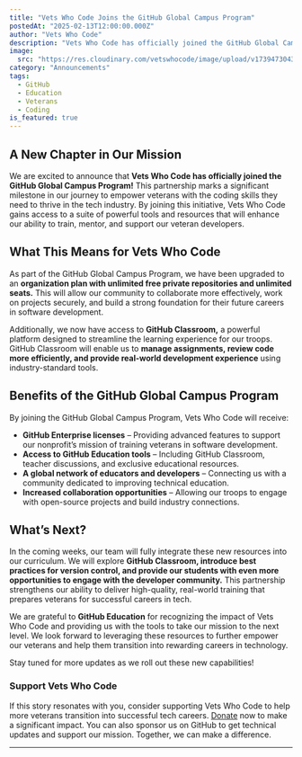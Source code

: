 ```yaml
---
title: "Vets Who Code Joins the GitHub Global Campus Program"
postedAt: "2025-02-13T12:00:00.000Z"
author: "Vets Who Code"
description: "Vets Who Code has officially joined the GitHub Global Campus Program! This partnership provides us with powerful tools and resources to enhance our ability to train, mentor, and support veteran developers."
image: 
  src: "https://res.cloudinary.com/vetswhocode/image/upload/v1739473043/github-education-program_iomxlj.jpg"
category: "Announcements"
tags:
  - GitHub
  - Education
  - Veterans
  - Coding
is_featured: true
---
```


## A New Chapter in Our Mission

We are excited to announce that **Vets Who Code has officially joined the GitHub Global Campus Program!** This partnership marks a significant milestone in our journey to empower veterans with the coding skills they need to thrive in the tech industry. By joining this initiative, Vets Who Code gains access to a suite of powerful tools and resources that will enhance our ability to train, mentor, and support our veteran developers.

## What This Means for Vets Who Code

As part of the GitHub Global Campus Program, we have been upgraded to an **organization plan with unlimited free private repositories and unlimited seats.** This will allow our community to collaborate more effectively, work on projects securely, and build a strong foundation for their future careers in software development.

Additionally, we now have access to **GitHub Classroom,** a powerful platform designed to streamline the learning experience for our troops. GitHub Classroom will enable us to **manage assignments, review code more efficiently, and provide real-world development experience** using industry-standard tools.

## Benefits of the GitHub Global Campus Program

By joining the GitHub Global Campus Program, Vets Who Code will receive:

- **GitHub Enterprise licenses** – Providing advanced features to support our nonprofit’s mission of training veterans in software development.
- **Access to GitHub Education tools** – Including GitHub Classroom, teacher discussions, and exclusive educational resources.
- **A global network of educators and developers** – Connecting us with a community dedicated to improving technical education.
- **Increased collaboration opportunities** – Allowing our troops to engage with open-source projects and build industry connections.

## What’s Next?

In the coming weeks, our team will fully integrate these new resources into our curriculum. We will explore **GitHub Classroom, introduce best practices for version control, and provide our students with even more opportunities to engage with the developer community.** This partnership strengthens our ability to deliver high-quality, real-world training that prepares veterans for successful careers in tech.

We are grateful to **GitHub Education** for recognizing the impact of Vets Who Code and providing us with the tools to take our mission to the next level. We look forward to leveraging these resources to further empower our veterans and help them transition into rewarding careers in technology.

Stay tuned for more updates as we roll out these new capabilities!

### Support Vets Who Code

If this story resonates with you, consider supporting Vets Who Code to help more veterans transition into successful tech careers. [Donate](https://vetswhocode.io/donate) now to make a significant impact. You can also sponsor us on GitHub to get technical updates and support our mission. Together, we can make a difference.

---